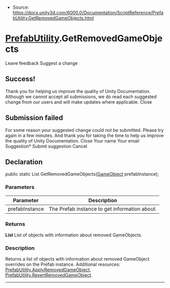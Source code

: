 * Source: https://docs.unity3d.com/6000.0/Documentation/ScriptReference/PrefabUtility.GetRemovedGameObjects.html

#  [PrefabUtility](https://docs.unity3d.com/6000.0/Documentation/ScriptReference/PrefabUtility.html).GetRemovedGameObjects
Leave feedback
Suggest a change
## Success!
Thank you for helping us improve the quality of Unity Documentation. Although we cannot accept all submissions, we do read each suggested change from our users and will make updates where applicable.
Close
## Submission failed
For some reason your suggested change could not be submitted. Please <a>try again</a> in a few minutes. And thank you for taking the time to help us improve the quality of Unity Documentation.
Close
Your name Your email Suggestion* Submit suggestion
Cancel
## Declaration
public static List<RemovedGameObject> GetRemovedGameObjects([GameObject](https://docs.unity3d.com/6000.0/Documentation/ScriptReference/GameObject.html) prefabInstance); 
### Parameters
Parameter | Description  
---|---  
prefabInstance | The Prefab instance to get information about.  
### Returns
**List <RemovedGameObject>** List of objects with information about removed GameObjects. 
### Description
Returns a list of objects with information about removed GameObject overrides on the Prefab instance.
Additional resources: [PrefabUtility.ApplyRemovedGameObject](https://docs.unity3d.com/6000.0/Documentation/ScriptReference/PrefabUtility.ApplyRemovedGameObject.html), [PrefabUtility.RevertRemovedGameObject](https://docs.unity3d.com/6000.0/Documentation/ScriptReference/PrefabUtility.RevertRemovedGameObject.html).
* * *
